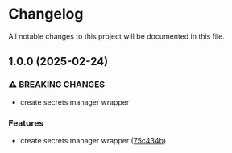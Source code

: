 # Changelog

All notable changes to this project will be documented in this file.

## 1.0.0 (2025-02-24)


### ⚠ BREAKING CHANGES

* create secrets manager wrapper

### Features

* create secrets manager wrapper ([75c434b](https://github.com/janduursma/aws-secretsmanager-wrapper-go/commit/75c434b71c5a4fa2509e6d174a750dae5022c8a3))
